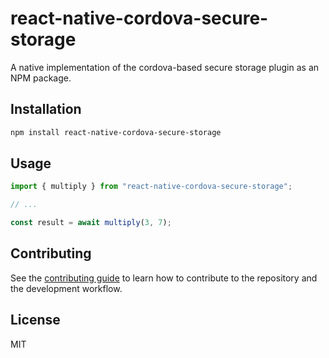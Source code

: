 # react-native-cordova-secure-storage

A native implementation of the cordova-based secure storage plugin as an NPM package. 



## Installation

```sh
npm install react-native-cordova-secure-storage
```

## Usage

```js
import { multiply } from "react-native-cordova-secure-storage";

// ...

const result = await multiply(3, 7);
```

## Contributing

See the [contributing guide](CONTRIBUTING.md) to learn how to contribute to the repository and the development workflow.

## License

MIT
